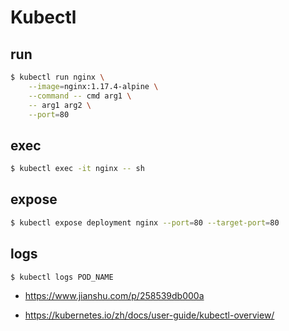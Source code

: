 # Kubectl

## run

```bash
$ kubectl run nginx \
    --image=nginx:1.17.4-alpine \
    --command -- cmd arg1 \
    -- arg1 arg2 \
    --port=80
```

## exec

```bash
$ kubectl exec -it nginx -- sh
```

## expose

```bash
$ kubectl expose deployment nginx --port=80 --target-port=80
```

## logs

```bash
$ kubectl logs POD_NAME
```

* https://www.jianshu.com/p/258539db000a

* https://kubernetes.io/zh/docs/user-guide/kubectl-overview/
